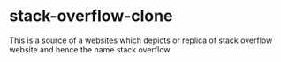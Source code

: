 # stack-overflow-clone
This is a source of a websites which depicts or replica of stack overflow website and hence the name stack overflow
